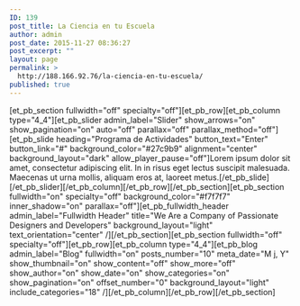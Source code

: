 ```yaml
---
ID: 139
post_title: La Ciencia en tu Escuela
author: admin
post_date: 2015-11-27 08:36:27
post_excerpt: ""
layout: page
permalink: >
  http://188.166.92.76/la-ciencia-en-tu-escuela/
published: true
---
```

[et_pb_section fullwidth="off" specialty="off"][et_pb_row][et_pb_column type="4_4"][et_pb_slider admin_label="Slider" show_arrows="on" show_pagination="on" auto="off" parallax="off" parallax_method="off"][et_pb_slide heading="Programa de Actividades" button_text="Enter" button_link="#" background_color="#27c9b9" alignment="center" background_layout="dark" allow_player_pause="off"]Lorem ipsum dolor sit amet, consectetur adipiscing elit. In in risus eget lectus suscipit malesuada. Maecenas ut urna mollis, aliquam eros at, laoreet metus.[/et_pb_slide][/et_pb_slider][/et_pb_column][/et_pb_row][/et_pb_section][et_pb_section fullwidth="on" specialty="off" background_color="#f7f7f7" inner_shadow="on" parallax="off"][et_pb_fullwidth_header admin_label="Fullwidth Header" title="We Are a Company of Passionate Designers and Developers" background_layout="light" text_orientation="center" /][/et_pb_section][et_pb_section fullwidth="off" specialty="off"][et_pb_row][et_pb_column type="4_4"][et_pb_blog admin_label="Blog" fullwidth="on" posts_number="10" meta_date="M j, Y" show_thumbnail="on" show_content="off" show_more="off" show_author="on" show_date="on" show_categories="on" show_pagination="on" offset_number="0" background_layout="light" include_categories="18" /][/et_pb_column][/et_pb_row][/et_pb_section]
